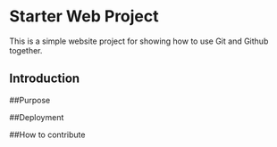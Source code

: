 # Starter Web Project

This is a simple website project for showing how to use Git and Github together.

## Introduction

##Purpose

##Deployment

##How to contribute
